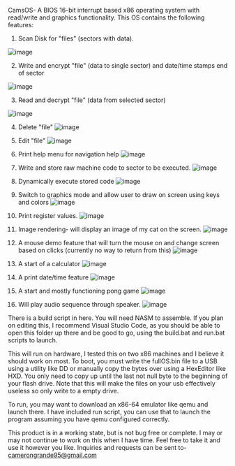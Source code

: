 CamsOS-
A BIOS 16-bit interrupt based x86 operating system with read/write and graphics 
functionality. This OS contains the following features:

  1. Scan Disk for "files" (sectors with data).

  ![image](https://user-images.githubusercontent.com/81730723/182150936-7c29dfa5-f9bf-47c5-9bec-1f97df3bc233.png)

  2. Write and encrypt "file" (data to single sector) and date/time stamps end of sector
  
  ![image](https://user-images.githubusercontent.com/81730723/182149985-ff005a30-dd8d-47f4-8279-bbb663a3b035.png)

  3. Read and decrypt "file" (data from selected sector)
  
  ![image](https://user-images.githubusercontent.com/81730723/182150103-27c8f979-6b9a-406e-aefc-77abbcc063bf.png)

  4. Delete "file"
  ![image](https://user-images.githubusercontent.com/81730723/182151093-e9045fed-740e-4cc3-9c37-4161e18b28e4.png)

  5. Edit "file" 
  ![image](https://user-images.githubusercontent.com/81730723/182150282-ed48b8df-936d-4cbe-be93-23f55524326e.png)

  6. Print help menu for navigation help
  ![image](https://user-images.githubusercontent.com/81730723/182150385-a7719147-d0b7-40e2-a994-3782b7176163.png)

  7. Write and store raw machine code to sector to be executed.
  ![image](https://user-images.githubusercontent.com/81730723/182150645-34ae68f8-6de9-49bb-af96-bb5c27872afb.png)

  8. Dynamically execute stored code
  ![image](https://user-images.githubusercontent.com/81730723/182150764-2f66e0db-ad9c-434f-bb52-21bbff30f976.png)

  9. Switch to graphics mode and allow user to draw on screen using keys and colors
  ![image](https://user-images.githubusercontent.com/81730723/182151531-2342ce9b-8295-4adc-bda5-29dcbe3bcf98.png)

  10. Print register values.
  ![image](https://user-images.githubusercontent.com/81730723/182151678-400c3b09-7b3c-4d47-9b7b-91b32fd6dbe0.png)

  11. Image rendering- will display an image of my cat on the screen.
  ![image](https://user-images.githubusercontent.com/81730723/182151905-04679220-c143-4ed6-a26c-afb820bca83c.png)

  12. A mouse demo feature that will turn the mouse on and change screen based on clicks (currently no way to return from this)
  ![image](https://user-images.githubusercontent.com/81730723/182152859-4fc4d724-29bb-4f56-9756-c1949a3c7996.png)

  13. A start of a calculator
  ![image](https://user-images.githubusercontent.com/81730723/182152509-99a30f2d-a960-4ef0-beff-87949b0eb485.png)

  14. A print date/time feature
  ![image](https://user-images.githubusercontent.com/81730723/182152153-5b7783b5-8d3e-433d-af81-dc807cda503b.png)

  15. A start and mostly functioning pong game
  ![image](https://user-images.githubusercontent.com/81730723/182152318-aff780b0-50a2-488e-8c21-d8a5dbba7638.png)

  16. Will play audio sequence through speaker.
  ![image](https://user-images.githubusercontent.com/81730723/182152076-cdc6f718-ecfb-4e98-9bb8-0474f86ab18b.png)

There is a build script in here. You will need NASM to assemble. If you plan on editing this, 
I recommend Visual Studio Code, as you should be able to open this folder up there and be good 
to go, using the build.bat and run.bat scripts to launch.

This will run on hardware, I tested this on two x86 machines and I believe it should work on most.
To boot, you must write the fullOS.bin file to a USB using a utility like DD or manually copy the
bytes over using a HexEditor like HXD. You only need to copy up until the last not null byte to the
beginning of your flash drive. Note that this will make the files on your usb effectively useless
so only write to a empty drive.

To run, you may want to download an x86-64 emulator like qemu and launch there. I have 
included run script, you can use that to launch the program assuming you have qemu 
configured correctly.

This product is in a working state, but is not bug free or complete. I may or may not
continue to work on this when I have time. Feel free to take it and use it however
you like. Inquiries and requests can be sent to-
camerongrande95@gmail.com
